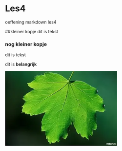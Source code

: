 # Les4
oeffening markdown les4 

##kleiner kopje
dit is tekst
### nog kleiner kopje
dit is tekst

dit is **belangrijk**

![dit is een blaadje](/images/plaatje.webp "plaatje")